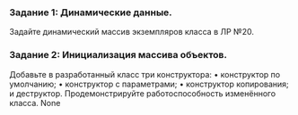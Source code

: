 ### Задание 1: Динамические данные. 
Задайте динамический массив экземпляров класса в ЛР №20. 
###  Задание 2: Инициализация массива объектов. 
Добавьте в разработанный класс три конструктора: 
•	конструктор по умолчанию; 
•	конструктор с параметрами; 
•	конструктор копирования; и деструктор. 
Продемонстрируйте работоспособность изменённого класса. 
None

